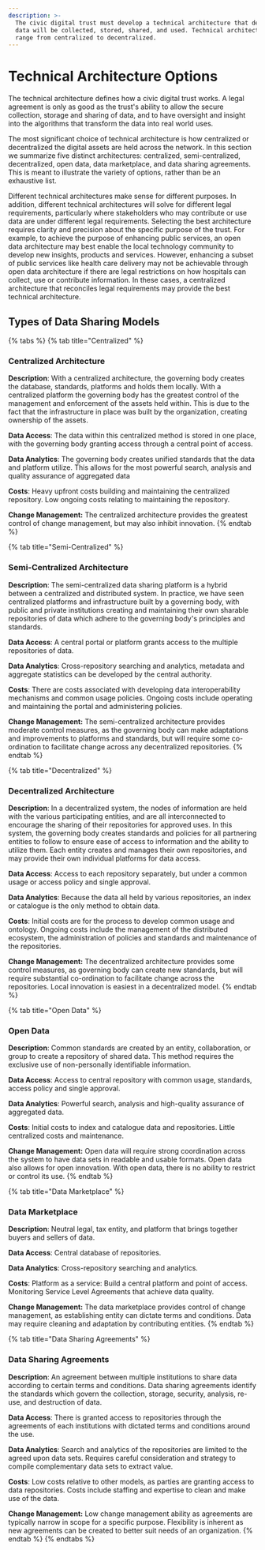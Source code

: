 ```yaml
---
description: >-
  The civic digital trust must develop a technical architecture that defines how
  data will be collected, stored, shared, and used. Technical architectures
  range from centralized to decentralized.
---
```


# Technical Architecture Options

The technical architecture defines how a civic digital trust works. A legal agreement is only as good as the trust's ability to allow the secure collection, storage and sharing of data, and to have oversight and insight into the algorithms that transform the data into real world uses.

The most significant choice of technical architecture is how centralized or decentralized the digital assets are held across the network. In this section we summarize five distinct architectures: centralized, semi-centralized, decentralized, open data, data marketplace, and data sharing agreements. This is meant to illustrate the variety of options, rather than be an exhaustive list.

Different technical architectures make sense for different purposes. In addition, different technical architectures will solve for different legal requirements, particularly where stakeholders who may contribute or use data are under different legal requirements. Selecting the best architecture requires clarity and precision about the specific purpose of the trust. For example, to achieve the purpose of enhancing public services, an open data architecture may best enable the local technology community to develop new insights, products and services. However, enhancing a subset of public services like health care delivery may not be achievable through open data architecture if there are legal restrictions on how hospitals can collect, use or contribute information. In these cases, a centralized architecture that reconciles legal requirements may provide the best technical architecture.

## Types of Data Sharing Models

{% tabs %}
{% tab title="Centralized" %}
### Centralized Architecture

**Description**: With a centralized architecture, the governing body creates the database, standards, platforms and holds them locally. With a centralized platform the governing body has the greatest control of the management and enforcement of the assets held within. This is due to the fact that the infrastructure in place was built by the organization, creating ownership of the assets.

**Data Access**: The data within this centralized method is stored in one place, with the governing body granting access through a central point of access.

**Data Analytics**: The governing body creates unified standards that the data and platform utilize. This allows for the most powerful search, analysis and quality assurance of aggregated data

**Costs**: Heavy upfront costs building and maintaining the centralized repository. Low ongoing costs relating to maintaining the repository.

**Change Management:** The centralized architecture provides the greatest control of change management, but may also inhibit innovation.
{% endtab %}

{% tab title="Semi-Centralized" %}
### Semi-Centralized Architecture

**Description**: The semi-centralized data sharing platform is a hybrid between a centralized and distributed system. In practice, we have seen centralized platforms and infrastructure built by a governing body, with public and private institutions creating and maintaining their own sharable repositories of data which adhere to the governing body's principles and standards.

**Data Access**: A central portal or platform grants access to the multiple repositories of data.

**Data Analytics**: Cross-repository searching and analytics, metadata and aggregate statistics can be developed by the central authority.

**Costs**: There are costs associated with developing data interoperability mechanisms and common usage policies. Ongoing costs include operating and maintaining the portal and administering policies.

**Change Management:** The semi-centralized architecture provides moderate control measures, as the governing body can make adaptations and improvements to platforms and standards, but will require some co-ordination to facilitate change across any decentralized repositories.
{% endtab %}

{% tab title="Decentralized" %}
### Decentralized Architecture  <a id="semi-distributed-architecture"></a>

**Description**: In a decentralized system, the nodes of information are held with the various participating entities, and are all interconnected to encourage the sharing of their repositories for approved uses. In this system, the governing body creates standards and policies for all partnering entities to follow to ensure ease of access to information and the ability to utilize them. Each entity creates and manages their own repositories, and may provide their own individual platforms for data access.

**Data Access**: Access to each repository separately, but under a common usage or access policy and single approval.

**Data Analytics**: Because the data all held by various repositories, an index or catalogue is the only method to obtain data.

**Costs**: Initial costs are for the process to develop common usage and ontology. Ongoing costs include the management of the distributed ecosystem, the administration of policies and standards and maintenance of the repositories.

**Change Management:** The decentralized architecture provides some control measures, as governing body can create new standards, but will require substantial co-ordination to facilitate change across the repositories. Local innovation is easiest in a decentralized model.
{% endtab %}

{% tab title="Open Data" %}
### Open Data  <a id="semi-distributed-architecture"></a>

**Description**: Common standards are created by an entity, collaboration, or group to create a repository of shared data. This method requires the exclusive use of non-personally identifiable information.

**Data Access**: Access to central repository with common usage, standards, access policy and single approval.

**Data Analytics**: Powerful search, analysis and high-quality assurance of aggregated data.

**Costs**: Initial costs to index and catalogue data and repositories. Little centralized costs and maintenance.

**Change Management:** Open data will require strong coordination across the system to have data sets in readable and usable formats. Open data also allows for open innovation. With open data, there is no ability to restrict or control its use.
{% endtab %}

{% tab title="Data Marketplace" %}
### Data Marketplace   <a id="semi-distributed-architecture"></a>

**Description**: Neutral legal, tax entity, and platform that brings together buyers and sellers of data.

**Data Access**: Central database of repositories.

**Data Analytics**: Cross-repository searching and analytics.

**Costs**: Platform as a service: Build a central platform and point of access. Monitoring Service Level Agreements that achieve data quality.

**Change Management:** The data marketplace provides control of change management, as establishing entity can dictate terms and conditions. Data may require cleaning and adaptation by contributing entities.
{% endtab %}

{% tab title="Data Sharing Agreements" %}
### Data Sharing Agreements   <a id="semi-distributed-architecture"></a>

**Description**: An agreement between multiple institutions to share data according to certain terms and conditions. Data sharing agreements identify the standards which govern the collection, storage, security, analysis, re-use, and destruction of data.

**Data Access**: There is granted access to repositories through the agreements of each institutions with dictated terms and conditions around the use.

**Data Analytics**: Search and analytics of the repositories are limited to the agreed upon data sets. Requires careful consideration and strategy to compile complementary data sets to extract value.

**Costs**: Low costs relative to other models, as parties are granting access to data repositories. Costs include staffing and expertise to clean and make use of the data.

**Change Management:** Low change management ability as agreements are typically narrow in scope for a specific purpose. Flexibility is inherent as new agreements can be created to better suit needs of an organization.
{% endtab %}
{% endtabs %}

